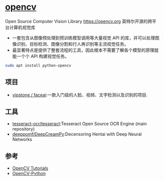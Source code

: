 # [opencv](https://github.com/opencv/opencv)

Open Source Computer Vision Library <https://opencv.org> 英特尔开源的跨平台计算机视觉库

* 一套包含从图像预处理到预训练模型调用等大量视觉 API 的库，并可以处理图像识别、目标检测、图像分割和行人再识别等主流视觉任务。
* 最显著特点是提供了整套流程的工具，因此根本不需要了解各个模型的原理就能一个个 API 构建视觉任务。

```sh
sudo apt install python-opencv
```

## 项目

* [vipstone / faceai](https://github.com/vipstone/faceai):一款入门级的人脸、视频、文字检测以及识别的项目.

## 工具

* [tesseract-ocr/tesseract](https://github.com/tesseract-ocr/tesseract):Tesseract Open Source OCR Engine (main repository)
* [deeppomf/DeepCreamPy](https://github.com/deeppomf/DeepCreamPy):Decensoring Hentai with Deep Neural Networks

## 参考

* [OpenCV Tutorials](https://docs.opencv.org/master/d9/df8/tutorial_root.html)
* [OpenCV-Python](https://panchuang.net/series/opencv-python/page/4/)
